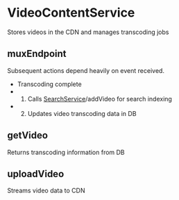 # VideoContentService

Stores videos in the CDN and manages transcoding jobs

## muxEndpoint

Subsequent actions depend heavily on event received.

-   Transcoding complete
-   1. Calls [SearchService](../SearchService/README.md)/addVideo for search indexing
-   2. Updates video transcoding data in DB

## getVideo

Returns transcoding information from DB

## uploadVideo

Streams video data to CDN
